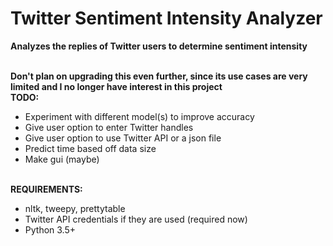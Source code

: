 # Twitter Sentiment Intensity Analyzer
**Analyzes the replies of Twitter users to determine sentiment intensity**  
<br />

**Don't plan on upgrading this even further, since its use cases are very limited and I no longer have interest in this project**   
**TODO:**
* Experiment with different model(s) to improve accuracy
* Give user option to enter Twitter handles
* Give user option to use Twitter API or a json file
* Predict time based off data size
* Make gui (maybe)<br /><br />  

**REQUIREMENTS:**
* nltk, tweepy, prettytable
* Twitter API credentials if they are used (required now)
* Python 3.5+
